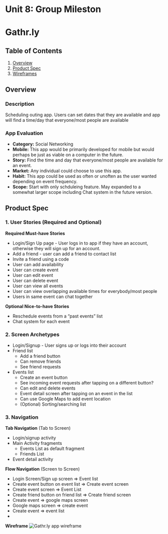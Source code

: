 Unit 8: Group Mileston
===
# Gathr.ly

## Table of Contents
1. [Overview](#Overview)
1. [Product Spec](#Product-Spec)
1. [Wireframes](#Wireframes)

## Overview
### Description
Scheduling outing app. Users can set dates that they are available and app will find a time/day that everyone/most people are available

### App Evaluation
- **Category:** Social Networking
- **Mobile:** This app would be primarily developed for mobile but would perhaps be just as viable on a computer in the future.
- **Story:** Find the time and day that everyone/most people are available for an event.
- **Market:** Any individual could choose to use this app.
- **Habit:** This app could be used as often or unoften as the user wanted depending on event frequency.
- **Scope:** Start with only schduleing feature. May expanded to a somewhat larger scope including Chat system in the future version.

## Product Spec
### 1. User Stories (Required and Optional)

**Required Must-have Stories**

* Login/Sign Up page - User logs in to app if they have an account, otherwise they will sign up for an account.
* Add a friend - user can add a friend to contact list
* Invite a friend using a code 
* User can add availability
* User can create event
* User can edit event
* User can delete event
* User can view all events
* User can view overlapping available times for everybody/most people
* Users in same event can chat together

**Optional Nice-to-have Stories**

* Reschedule events from a “past events” list
* Chat system for each event

### 2. Screen Archetypes

* Login/Signup - User signs up or logs into their account
* Friend list
    * Add a friend button
    * Can remove friends
    * See friend requests
* Events list
   * Create an event button
   * See incoming event requests after tapping on a different button?
   * Can edit and delete events
   * Event detail screen after tapping on an event in the list
   * Can use Google Maps to add event location
   * (Optional) Sorting/searching list

### 3. Navigation

**Tab Navigation** (Tab to Screen)

* Login/signup activity
* Main Activity fragments
    * Events List as default fragment
    * Friends List
* Event detail activity


**Flow Navigation** (Screen to Screen)

* Login Screen/Sign up screen => Event list
* Create event button on event list => Create event screen 
* Create event screen => Event List
* Create friend button on friend list => Create friend screen
* Create event => google maps screen
* Google maps screen => create event
* Create event => event list
*
**Wireframe** 
![Gathr.ly app wireframe](https://imgur.com/a/Vc3N25r.jpg )

